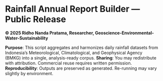 # **Rainfall Annual Report Builder** — Public Release

**© 2025 Ridho Nanda Pratama, Researcher, Geoscience-Environmental-Water-Sustainability**

**Purpose**: This script aggregates and harmonizes daily rainfall datasets from Indonesia’s Meteorological, Climatological, and Geophysical Agency (BMKG) into a single, analysis-ready corpus.
**Sharing**: You may redistribute with attribution. Commercial reuse requires written permission.
**Reproducibility**: Outputs are preserved as generated. Re-running may vary slightly by environment.
